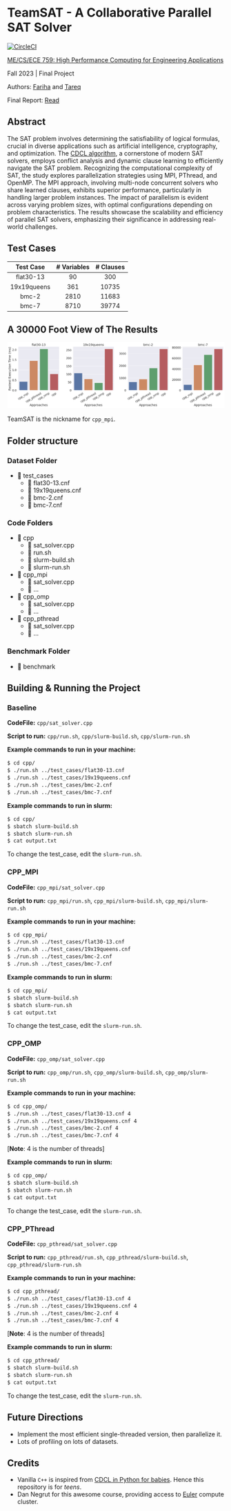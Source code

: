 # TeamSAT - A Collaborative Parallel SAT Solver

[![CircleCI](https://dl.circleci.com/status-badge/img/circleci/HfTjEcrsmpvej1LDoGF5Bf/GgUZ44dUkHFwdneXqiRATu/tree/main.svg?style=svg)](https://dl.circleci.com/status-badge/redirect/circleci/HfTjEcrsmpvej1LDoGF5Bf/GgUZ44dUkHFwdneXqiRATu/tree/main)

[ME/CS/ECE 759: High Performance Computing for Engineering Applications](https://sbel.wisc.edu/me-964-high-performance-computing-for-engineering-applications/)

Fall 2023 | Final Project

Authors: [Fariha](https://github.com/farihat13) and [Tareq](https://github.com/tareqmahmood)

Final Report: [Read](resources/TeamSAT.pdf)

## Abstract

The SAT problem involves determining the satisfiability of logical formulas, crucial in diverse applications such as artificial intelligence, cryptography, and optimization. The [CDCL algorithm](https://en.wikipedia.org/wiki/Conflict-driven_clause_learning), a cornerstone of modern SAT solvers, employs conflict analysis and dynamic clause learning to efficiently navigate the SAT problem. Recognizing the computational complexity of SAT, the study explores parallelization strategies using MPI, PThread, and OpenMP. The MPI approach, involving multi-node concurrent solvers who share learned clauses, exhibits superior performance, particularly in handling larger problem instances. The impact of parallelism is evident across varying problem sizes, with optimal configurations depending on problem characteristics. The results showcase the scalability and efficiency of parallel SAT solvers, emphasizing their significance in addressing real-world challenges. 

## Test Cases

|  Test Case  | # Variables | # Clauses |
|:-----------:|:-----------:|:---------:|
|  flat30-13  |      90     |    300    |
| 19x19queens |     361     |   10735   |
|    bmc-2    |     2810    |   11683   |
|    bmc-7    |     8710    |   39774   |

## A 30000 Foot View of The Results

![summary](resources/summary.png)

TeamSAT is the nickname for `cpp_mpi`.

## Folder structure

### Dataset Folder

- 📂 test_cases
    - 📄 flat30-13.cnf
    - 📄 19x19queens.cnf
    - 📄 bmc-2.cnf
    - 📄 bmc-7.cnf

### Code Folders

- 📂 cpp
  - 📄 sat_solver.cpp
  - 📄 run.sh
  - 📄 slurm-build.sh
  - 📄 slurm-run.sh
- 📂 cpp_mpi
  - 📄 sat_solver.cpp
  - 📄 ...
- 📂 cpp_omp
  - 📄 sat_solver.cpp
  - 📄 ...
- 📂 cpp_pthread
  - 📄 sat_solver.cpp
  - 📄 ...

### Benchmark Folder

- 📂 benchmark


## Building & Running the Project

### Baseline

**CodeFile:** `cpp/sat_solver.cpp`

**Script to run:** `cpp/run.sh`, `cpp/slurm-build.sh`, `cpp/slurm-run.sh`

**Example commands to run in your machine:**

```bash
$ cd cpp/
$ ./run.sh ../test_cases/flat30-13.cnf
$ ./run.sh ../test_cases/19x19queens.cnf
$ ./run.sh ../test_cases/bmc-2.cnf
$ ./run.sh ../test_cases/bmc-7.cnf
```
**Example commands to run in slurm:**

```bash
$ cd cpp/
$ sbatch slurm-build.sh
$ sbatch slurm-run.sh
$ cat output.txt
```
To change the test_case, edit the `slurm-run.sh`.

### CPP_MPI

**CodeFile:** `cpp_mpi/sat_solver.cpp`

**Script to run:** `cpp_mpi/run.sh`, `cpp_mpi/slurm-build.sh`, `cpp_mpi/slurm-run.sh`

**Example commands to run in your machine:**

```bash
$ cd cpp_mpi/
$ ./run.sh ../test_cases/flat30-13.cnf
$ ./run.sh ../test_cases/19x19queens.cnf
$ ./run.sh ../test_cases/bmc-2.cnf
$ ./run.sh ../test_cases/bmc-7.cnf
```
**Example commands to run in slurm:**

```bash
$ cd cpp_mpi/
$ sbatch slurm-build.sh
$ sbatch slurm-run.sh
$ cat output.txt
```
To change the test_case, edit the `slurm-run.sh`.


### CPP_OMP

**CodeFile:** `cpp_omp/sat_solver.cpp`

**Script to run:** `cpp_omp/run.sh`, `cpp_omp/slurm-build.sh`, `cpp_omp/slurm-run.sh`

**Example commands to run in your machine:**

```bash
$ cd cpp_omp/
$ ./run.sh ../test_cases/flat30-13.cnf 4
$ ./run.sh ../test_cases/19x19queens.cnf 4
$ ./run.sh ../test_cases/bmc-2.cnf 4
$ ./run.sh ../test_cases/bmc-7.cnf 4
```
[**Note**: 4 is the number of threads]

**Example commands to run in slurm:**

```bash
$ cd cpp_omp/
$ sbatch slurm-build.sh
$ sbatch slurm-run.sh
$ cat output.txt
```
To change the test_case, edit the `slurm-run.sh`.

### CPP_PThread

**CodeFile:** `cpp_pthread/sat_solver.cpp`

**Script to run:** `cpp_pthread/run.sh`, `cpp_pthread/slurm-build.sh`, `cpp_pthread/slurm-run.sh`

**Example commands to run in your machine:**

```bash
$ cd cpp_pthread/
$ ./run.sh ../test_cases/flat30-13.cnf 4
$ ./run.sh ../test_cases/19x19queens.cnf 4
$ ./run.sh ../test_cases/bmc-2.cnf 4
$ ./run.sh ../test_cases/bmc-7.cnf 4
```
[**Note**: 4 is the number of threads]


**Example commands to run in slurm:**

```bash
$ cd cpp_pthread/
$ sbatch slurm-build.sh
$ sbatch slurm-run.sh
$ cat output.txt
```
To change the test_case, edit the `slurm-run.sh`.


## Future Directions
* Implement the most efficient single-threaded version, then parallelize it.
* Lots of profiling on lots of datasets.


## Credits
* Vanilla `C++` is inspired from [CDCL in Python for babies](https://github.com/apurva91/SAT-Solver). Hence this repository is for *teens*.
* Dan Negrut for this awesome course, providing access to [Euler](https://wacc.wisc.edu/infrastructure/) compute cluster.
